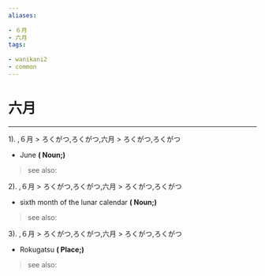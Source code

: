 ```yaml
---
aliases:
    
- ６月
- 六月
tags:
    
- wanikani2
- common
---
```


# 六月
---
1).
,６月 > ろくがつ,ろくがつ,六月 > ろくがつ,ろくがつ

- June
**( Noun;)**
> see also: 
            
2).
,６月 > ろくがつ,ろくがつ,六月 > ろくがつ,ろくがつ

- sixth month of the lunar calendar
**( Noun;)**
> see also: 
            
3).
,６月 > ろくがつ,ろくがつ,六月 > ろくがつ,ろくがつ

- Rokugatsu
**( Place;)**
> see also: 
            